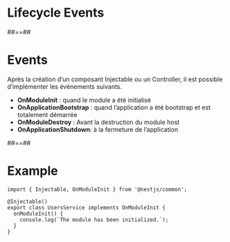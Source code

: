 <!-- .slide: class="transition-orange sfeir-bg-white-4" -->

# Lifecycle Events

##==##
# Events
Après la création d’un composant Injectable ou un Controller, il est possible d’implémenter les évènements suivants.

* **OnModuleInit** : quand le module a été initialisé
* **OnApplicationBootstrap** : quand l’application a été bootstrap et est totalement démarrée
* **OnModuleDestroy** : Avant la destruction du module host
* **OnApplicationShutdown**: à la fermeture de l’application

##==##
<!-- .slide: class="with-code" -->

# Example
```
import { Injectable, OnModuleInit } from '@nestjs/common';

@Injectable()
export class UsersService implements OnModuleInit {
  onModuleInit() {
    console.log(`The module has been initialized.`);
  }
}
```
